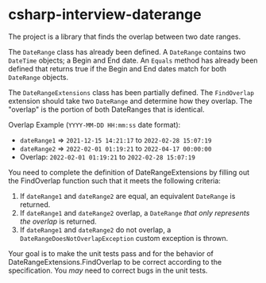 # csharp-interview-daterange

The project is a library that finds the overlap between two date ranges.

The `DateRange` class has already been defined. A `DateRange` contains two `DateTime` objects; a Begin and End date. An `Equals` method has already been defined that returns true if the Begin and End dates match for both `DateRange` objects.

The `DateRangeExtensions` class has been partially defined. The `FindOverlap` extension should take two `DateRange` and determine how they overlap. The "overlap" is the portion of both DateRanges that is identical.

Overlap Example (`YYYY-MM-DD HH:mm:ss` date format):
* `dateRange1` => `2021-12-15 14:21:17` to `2022-02-28 15:07:19`
* `dateRange2` => `2022-02-01 01:19:21` to `2022-04-17 00:00:00`
* Overlap: `2022-02-01 01:19:21` to `2022-02-28 15:07:19`

You need to complete the definition of DateRangeExtensions by filling out the FindOverlap function such that it meets the following criteria:
1. If `dateRange1` and `dateRange2` are equal, an equivalent `DateRange` is returned.
2. If `dateRange1` and `dateRange2` overlap, a `DateRange` _that only represents the overlap_ is returned.
3. If `dateRange1` and `dateRange2` do not overlap, a `DateRangeDoesNotOverlapException` custom exception is thrown.

Your goal is to make the unit tests pass and for the behavior of DateRangeExtensions.FindOverlap to be correct according to the specification. You _may_ need to correct bugs in the unit tests.
